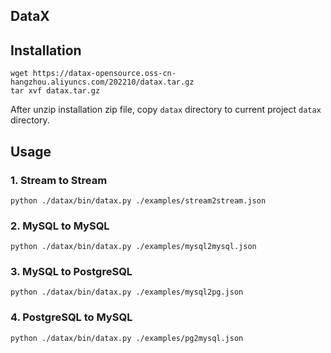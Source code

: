 ## DataX

## Installation

```shell
wget https://datax-opensource.oss-cn-hangzhou.aliyuncs.com/202210/datax.tar.gz
tar xvf datax.tar.gz
```

After unzip installation zip file, copy `datax` directory to current project `datax` directory.

## Usage

### 1. Stream to Stream

```shell
python ./datax/bin/datax.py ./examples/stream2stream.json
```

### 2. MySQL to MySQL

```shell
python ./datax/bin/datax.py ./examples/mysql2mysql.json
```

### 3. MySQL to PostgreSQL

```shell
python ./datax/bin/datax.py ./examples/mysql2pg.json
```

### 4. PostgreSQL to MySQL

```shell
python ./datax/bin/datax.py ./examples/pg2mysql.json
```
